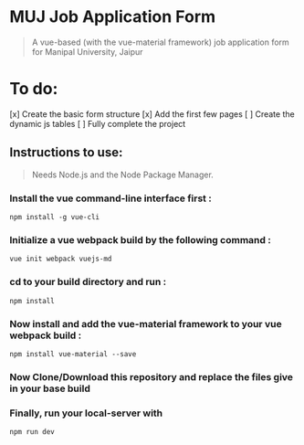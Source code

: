# MUJ Job Application Form

> A vue-based (with the vue-material framework) job application form for Manipal University, Jaipur


# To do:
[x] Create the basic form structure
[x] Add the first few pages
[ ] Create the dynamic js tables
[ ] Fully complete the project

## Instructions to use: 
> Needs Node.js and the Node Package Manager.


### Install the vue command-line interface first :
```
npm install -g vue-cli
```

### Initialize a vue webpack build by the following command :
```
vue init webpack vuejs-md
```

### cd to your build directory and run :
```
npm install
```

### Now install and add the vue-material framework to your vue webpack build :
```
npm install vue-material --save
```

### Now Clone/Download this repository and replace the files give in your base build

### Finally, run your local-server with
```
npm run dev
```
